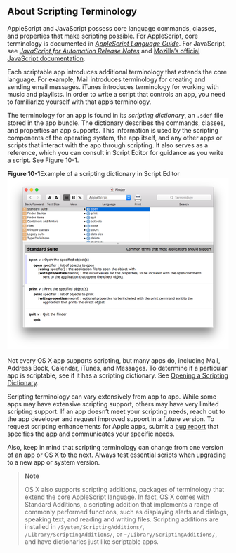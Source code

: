 ## About Scripting Terminology

AppleScript and JavaScript possess core language commands, classes, and properties that make scripting possible. For AppleScript, core terminology is documented in *[AppleScript Language Guide](../../../AppleScript/Conceptual/AppleScriptLangGuide/introduction/ASLR_intro.html#//apple_ref/doc/uid/TP40000983)*. For JavaScript, see *[JavaScript for Automation Release Notes](../../../../releasenotes/InterapplicationCommunication/RN-JavaScriptForAutomation/Articles/Introduction.html#//apple_ref/doc/uid/TP40014508)* and [Mozilla’s official JavaScript documentation](https://developer.mozilla.org/en-US/docs/Web/JavaScript).

Each scriptable app introduces additional terminology that extends the core language. For example, Mail introduces terminology for creating and sending email messages. iTunes introduces terminology for working with music and playlists. In order to write a script that controls an app, you need to familiarize yourself with that app’s terminology.

The terminology for an app is found in its *scripting dictionary*, an `.sdef` file stored in the app bundle. The dictionary describes the commands, classes, and properties an app supports. This information is used by the scripting components of the operating system, the app itself, and any other apps or scripts that interact with the app through scripting. It also serves as a reference, which you can consult in Script Editor for guidance as you write a script. See Figure 10-1.

**Figure 10-1**Example of a scripting dictionary in Script Editor
![image: ../Art/script-editor_dictionary_2x.png](Art/script-editor_dictionary_2x.png)

Not every OS X app supports scripting, but many apps do, including Mail, Address Book, Calendar, iTunes, and Messages. To determine if a particular app is scriptable, see if it has a scripting dictionary. See [Opening a Scripting Dictionary](OpenaScriptingDictionary.md#//apple_ref/doc/uid/TP40016239-CH76-SW1).

Scripting terminology can vary extensively from app to app. While some apps may have extensive scripting support, others may have very limited scripting support. If an app doesn’t meet your scripting needs, reach out to the app developer and request improved support in a future version. To request scripting enhancements for Apple apps, submit a [bug report](http://bugreport.apple.com) that specifies the app and communicates your specific needs.

Also, keep in mind that scripting terminology can change from one version of an app or OS X to the next. Always test essential scripts when upgrading to a new app or system version.

> **Note**
>
>
> OS X also supports scripting additions, packages of terminology that extend the core AppleScript language. In fact, OS X comes with Standard Additions, a scripting addition that implements a range of commonly performed functions, such as displaying alerts and dialogs, speaking text, and reading and writing files. Scripting additions are installed in `/System/ScriptingAdditions/`, `/Library/ScriptingAdditions/`, or `~/Library/ScriptingAdditions/`, and have dictionaries just like scriptable apps.
